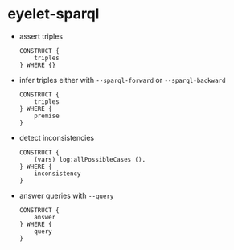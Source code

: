 # eyelet-sparql

- assert triples
    ```
    CONSTRUCT {
        triples
    } WHERE {}
    ```

- infer triples either with `--sparql-forward` or `--sparql-backward`
    ```
    CONSTRUCT {
        triples
    } WHERE {
        premise
    }
    ```

- detect inconsistencies
    ```
    CONSTRUCT {
        (vars) log:allPossibleCases ().
    } WHERE {
        inconsistency
    }
    ```

- answer queries with `--query`
    ```
    CONSTRUCT {
        answer
    } WHERE {
        query
    }
    ```
